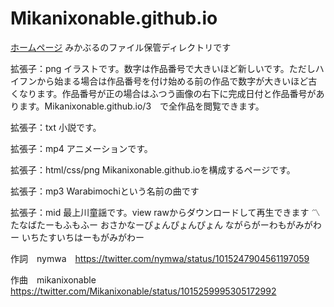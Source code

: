 # Mikanixonable.github.io
[ホームページ](https://mikanixonable.github.io/)
みかぶるのファイル保管ディレクトリです

拡張子：png
イラストです。数字は作品番号で大きいほど新しいです。ただしハイフンから始まる場合は作品番号を付け始める前の作品で数字が大きいほど古くなります。作品番号が正の場合はふつう画像の右下に完成日付と作品番号があります。Mikanixonable.github.io/3　で全作品を閲覧できます。

拡張子：txt
小説です。

拡張子：mp4
アニメーションです。

拡張子：html/css/png
Mikanixonable.github.ioを構成するページです。

拡張子：mp3
Warabimochiという名前の曲です

拡張子：mid
最上川童謡です。view rawからダウンロードして再生できます
〽たなばたーもふもふー
おさかなーぴょんぴょんぴょん
ながらがーわもがみがわー
いちたすいちはーもがみがわー

作詞　nymwa　https://twitter.com/nymwa/status/1015247904561197059

作曲　mikanixonable　https://twitter.com/Mikanixonable/status/1015259995305172992
